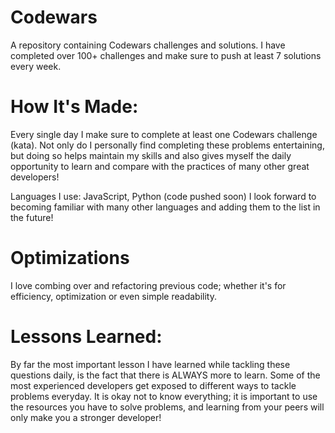 # Codewars
A repository containing Codewars challenges and solutions. I have completed over 100+ challenges and make sure to push at least 7 solutions every week.

# How It's Made:
Every single day I make sure to complete at least one Codewars challenge (kata). Not only do I personally find completing these problems entertaining, but doing so helps maintain my skills and also gives myself the daily opportunity to learn and compare with the practices of many other great developers!

Languages I use: JavaScript, Python (code pushed soon)
I look forward to becoming familiar with many other languages and adding them to the list in the future!

# Optimizations
I love combing over and refactoring previous code; whether it's for efficiency, optimization or even simple readability.

# Lessons Learned:
By far the most important lesson I have learned while tackling these questions daily, is the fact that there is ALWAYS more to learn. Some of the most experienced developers get exposed to different ways to tackle problems everyday. It is okay not to know everything; it is important to use the resources you have to solve problems, and learning from your peers will only make you a stronger developer!
